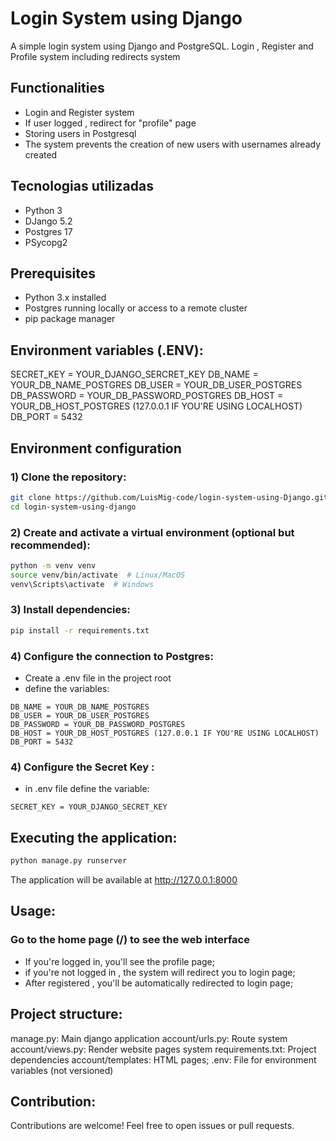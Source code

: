 # Login System using Django
A simple login system using Django and PostgreSQL. Login , Register and Profile system including redirects system


## Functionalities
- Login and Register system
- If user logged , redirect for "profile" page
- Storing users in Postgresql
- The system prevents the creation of new users with usernames already created

## Tecnologias utilizadas
- Python 3
- DJango 5.2
- Postgres 17
- PSycopg2

## Prerequisites
- Python 3.x installed
- Postgres running locally or access to a remote cluster
- pip package manager

## Environment variables (.ENV):
SECRET_KEY = YOUR_DJANGO_SERCRET_KEY
DB_NAME = YOUR_DB_NAME_POSTGRES
DB_USER = YOUR_DB_USER_POSTGRES
DB_PASSWORD = YOUR_DB_PASSWORD_POSTGRES
DB_HOST = YOUR_DB_HOST_POSTGRES (127.0.0.1 IF YOU'RE USING LOCALHOST)
DB_PORT = 5432

## Environment configuration
### 1) Clone the repository:
```bash
git clone https://github.com/LuisMig-code/login-system-using-Django.git
cd login-system-using-django
```

### 2) Create and activate a virtual environment (optional but recommended):
```bash
python -m venv venv
source venv/bin/activate  # Linux/MacOS
venv\Scripts\activate  # Windows
```

### 3) Install dependencies:
```bash
pip install -r requirements.txt
```

### 4) Configure the connection to Postgres:
- Create a .env file in the project root
- define the variables:
```
DB_NAME = YOUR_DB_NAME_POSTGRES
DB_USER = YOUR_DB_USER_POSTGRES
DB_PASSWORD = YOUR_DB_PASSWORD_POSTGRES
DB_HOST = YOUR_DB_HOST_POSTGRES (127.0.0.1 IF YOU'RE USING LOCALHOST)
DB_PORT = 5432
```

### 4) Configure the Secret Key :
- in .env file define the variable:
```
SECRET_KEY = YOUR_DJANGO_SECRET_KEY
```

## Executing the application:
``` bash
python manage.py runserver
```

The application will be available at http://127.0.0.1:8000

## Usage:
### Go to the home page (/) to see the web interface
* If you're logged in, you'll see the profile page;
* if you're not logged in , the system will redirect you to login page;
* After registered , you'll be automatically redirected to login page;

## Project structure:
manage.py: Main django application
account/urls.py: Route system
account/views.py: Render website pages system
requirements.txt: Project dependencies
account/templates: HTML pages;
.env: File for environment variables (not versioned)

## Contribution:
Contributions are welcome! Feel free to open issues or pull requests.

